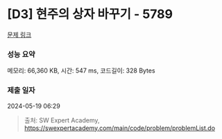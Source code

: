 # [D3] 현주의 상자 바꾸기 - 5789 

[문제 링크](https://swexpertacademy.com/main/code/problem/problemDetail.do?contestProbId=AWYygN36Qn8DFAVm) 

### 성능 요약

메모리: 66,360 KB, 시간: 547 ms, 코드길이: 328 Bytes

### 제출 일자

2024-05-19 06:29



> 출처: SW Expert Academy, https://swexpertacademy.com/main/code/problem/problemList.do